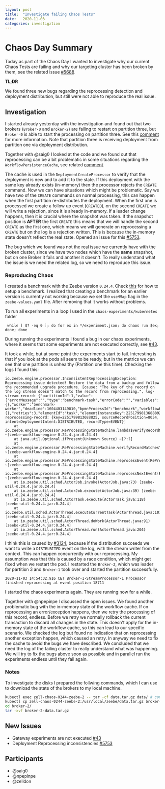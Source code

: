 ```yaml
---
layout: post
title:  "Investigate failing Chaos Tests"
date:   2020-11-03
categories: investigation
---
```


# Chaos Day Summary

Today as part of the Chaos Day I wanted to investigate why our current Chaos Tests are failing and why our targeting cluster has been broken by them,
see the related issue [#5688](https://github.com/zeebe-io/zeebe/issues/5688).

**TL;DR**

We found three new bugs regarding the reprocessing detection and deployment distribution, but still were not able to reproduce the real issue.

## Investigation

I started already yesterday with the investigation and found out that two brokers (`Broker-0` and `Broker-2`) are failing to restart on partition three, but `Broker-0` is able to start the processing on partition three. See this [comment](https://github.com/zeebe-io/zeebe/issues/5688#issuecomment-720401612) for more information. Note that partition three is receiving deployment from partition one via deployment distribution.

Together with @saig0 I looked at the code and we found out that reprocessing can be a bit problematic in some situations regarding the `WorkflowPersistenceCache`, see related [comment](https://github.com/zeebe-io/zeebe/issues/5688#issuecomment-721021464).

The cache is used in the `DeploymentCreateProcessor` to verify that the deployment is new and to add it to the state. If this deployment with the same key already exists (in-memory) then the processor rejects the `CREATE` command.
Now we can have situations which might be problematic. Say we have two of the `CREATE` commands on normal processing, this can happen when the first partition re-distributes the deployment. When the first one is processed we create a follow up event (`CREATED`), on the second `CREATE` we will write a rejection, since it is already in-memory. If a leader change happens, then it is crucial where the snapshot was taken. If the snapshot position is **AFTER** the first `CREATE` this means that we will handle the second `CREATE` as the first one, which means we will generate on reprocessing a `CREATE` but on the log is a rejection written. This is because the in-memory state doesn't reflect the real state. Opened an issue for this [#5753](https://github.com/zeebe-io/zeebe/issues/5753).

The bug which we found was not the real issue we currently have with the broken cluster, since we have two nodes which have the **same** snapshot, but on one Broker it fails and another it doesn't. To really understand what the issue is we need the related log, so we need to reproduce this issue.

### Reproducing Chaos

I created a benchmark with the Zeebe version `0.24.4`. Check [this](https://github.com/zeebe-io/zeebe/tree/develop/benchmarks/setup) for how to setup a benchmark. I realized that creating a benchmark for an earlier version is currently not working because we set the `useMMap` flag in the `zeebe-values.yaml` file. After removing that it works without problems.

To run all experiments in a loop I used in the `chaos-experiments/kubernetes` folder
```
 while [ $? -eq 0 ]; do for ex in */experiment.json; do chaos run $ex; done; done

```
During running the experiments I found a bug in our chaos experiments, where it seems that some experiments are not executed correctly, see [#43](https://github.com/zeebe-io/zeebe-chaos/issues/43).


It took a while, but at some point the experiments start to fail. Interesting is that if you look at the pods all seem to be ready, but in the metrics we can see that one partition is unhealthy (Partition one this time).
Checking the logs I found this:

```
io.zeebe.engine.processor.InconsistentReprocessingException: Reprocessing issue detected! Restore the data from a backup and follow the recommended upgrade procedure. [cause: "The key of the record on the log stream doesn't match to the record from reprocessing.", log-stream-record: {"partitionId":1,"value":{"errorMessage":"","type":"benchmark-task","errorCode":"","variables":{},"worker":"benchmark-worker","deadline":1604403149010,"bpmnProcessId":"benchmark","workflowKey":2251799813685250,"customHeaders":{},"retries":3,"elementId":"task","elementInstanceKey":2251799813688892,"workflowDefinitionVersion":1,"workflowInstanceKey":2251799813688864},"sourceRecordPosition":8054,"timestamp":1604403162815,"position":9274,"valueType":"JOB","intent":"TIME_OUT","recordType":"COMMAND","rejectionReason":"","rejectionType":"NULL_VAL","key":2251799813688902}, reprocessing-record: {key=2251799813688825, sourceRecordPosition=8054, intent=DeploymentIntent:DISTRIBUTED, recordType=EVENT}]
	at io.zeebe.engine.processor.ReProcessingStateMachine.lambda$verifyRecordMatchesToReprocessing$12(ReProcessingStateMachine.java:400) ~[zeebe-workflow-engine-0.24.4.jar:0.24.4]
	at java.util.Optional.ifPresent(Unknown Source) ~[?:?]
	at io.zeebe.engine.processor.ReProcessingStateMachine.verifyRecordMatchesToReprocessing(ReProcessingStateMachine.java:394) ~[zeebe-workflow-engine-0.24.4.jar:0.24.4]
	at io.zeebe.engine.processor.ReProcessingStateMachine.reprocessEvent(ReProcessingStateMachine.java:258) ~[zeebe-workflow-engine-0.24.4.jar:0.24.4]
	at io.zeebe.engine.processor.ReProcessingStateMachine.reprocessNextEvent(ReProcessingStateMachine.java:226) ~[zeebe-workflow-engine-0.24.4.jar:0.24.4]
	at io.zeebe.util.sched.ActorJob.invoke(ActorJob.java:73) [zeebe-util-0.24.4.jar:0.24.4]
	at io.zeebe.util.sched.ActorJob.execute(ActorJob.java:39) [zeebe-util-0.24.4.jar:0.24.4]
	at io.zeebe.util.sched.ActorTask.execute(ActorTask.java:118) [zeebe-util-0.24.4.jar:0.24.4]
	at io.zeebe.util.sched.ActorThread.executeCurrentTask(ActorThread.java:107) [zeebe-util-0.24.4.jar:0.24.4]
	at io.zeebe.util.sched.ActorThread.doWork(ActorThread.java:91) [zeebe-util-0.24.4.jar:0.24.4]
	at io.zeebe.util.sched.ActorThread.run(ActorThread.java:204) [zeebe-util-0.24.4.jar:0.24.4]
```

I think this is caused by [#3124](https://github.com/zeebe-io/zeebe/issues/3124), because if the distribution succeeds we want to write a `DISTRUBITED` event on the log, with the stream writer from the context. This can happen concurrently with our reprocessing.
My assumption was that this is caused by a race condition, which might get fixed when we restart the pod. I restarted the `Broker-2`, which was leader for partition 3 and `Broker-1` took over and started the partition successfully.

```
2020-11-03 14:54:32.916 CET Broker-1-StreamProcessor-1 Processor finished reprocessing at event position 18711
```

I started the chaos experiments again. They are running now for a while.

Together with @npepinpe I discussed the open issues. We found another problematic bug with the in-memory state of the workflow cache. If on reprocessing an error/exception happens, then we retry the processing of this record, endless.
Before we retry we normally rollback the current transaction to discard all changes in the state. This doesn't apply for the in-memory state of the workflow cache, so this can lead to our specific scenario. We checked the log but found no
indication that on reprocessing another exception happen, which caused an retry. In anyway we need to fix the cache to avoid the bugs we have described. We concluded that we need the log of the failing cluster to really understand what was happening. We will try to fix the bugs above soon as possible and in parallel run the experiments endless until they fail again.

### Notes
To investigate the disks I prepared the follwing commands, which I can use to download the state of the brokers to my local machine.

```sh
kubectl exec zell-chaos-0244-zeebe-2 -- tar -cf data.tar.gz data/ # compress the data dir
kubectl cp zell-chaos-0244-zeebe-2:/usr/local/zeebe/data.tar.gz broker-2/data.tar.gz # download the tarball
cd broker-2/
tar -xvf broker-2-data.tar.gz

```


## New Issues

 * Gateway experiments are not executed [#43](https://github.com/zeebe-io/zeebe-chaos/issues/43)
 * Deployment Reprocessing inconsistencies [#5753](https://github.com/zeebe-io/zeebe/issues/5753)
 
## Participants

  * @saig0
  * @npepinpe
  * @zelldon
